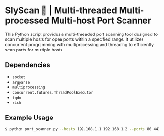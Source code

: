 # SlyScan 🐍 | Multi-threaded Multi-processed Multi-host Port Scanner

This Python script provides a multi-threaded port scanning tool designed to scan multiple hosts for open ports within a specified range. It utilizes concurrent programming with multiprocessing and threading to efficiently scan ports for multiple hosts.

## Dependencies

- `socket`
- `argparse`
- `multiprocessing`
- `concurrent.futures.ThreadPoolExecutor`
- `tqdm`
- `rich`

## Example Usage

```bash
$ python port_scanner.py --hosts 192.168.1.1 192.168.1.2 --ports 80 443 8080-8090
